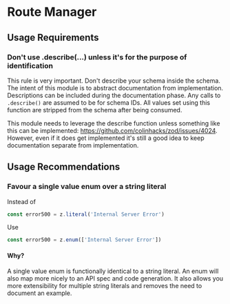 # Route Manager

## Usage Requirements
### Don't use .describe(...) unless it's for the purpose of identification
This rule is very important. Don't describe your schema inside the schema. The intent of this module is to abstract documentation from implementation.
Descriptions can be included during the documentation phase. Any calls to ``.describe()`` are assumed to be for schema IDs. All values set using this function are stripped from the schema after being consumed.

This module needs to leverage the describe function unless something like this can be implemented: https://github.com/colinhacks/zod/issues/4024. However, even if it does get implemented it's still a good idea to keep documentation separate from implementation.

## Usage Recommendations
### Favour a single value enum over a string literal
Instead of
```typescript
const error500 = z.literal('Internal Server Error')
```
Use
```typescript
const error500 = z.enum(['Internal Server Error'])
```
#### Why?
A single value enum is functionally identical to a string literal. An enum will also map more nicely to an API spec and code generation. It also allows you more extensibility for multiple string literals and removes the need to document an example.

